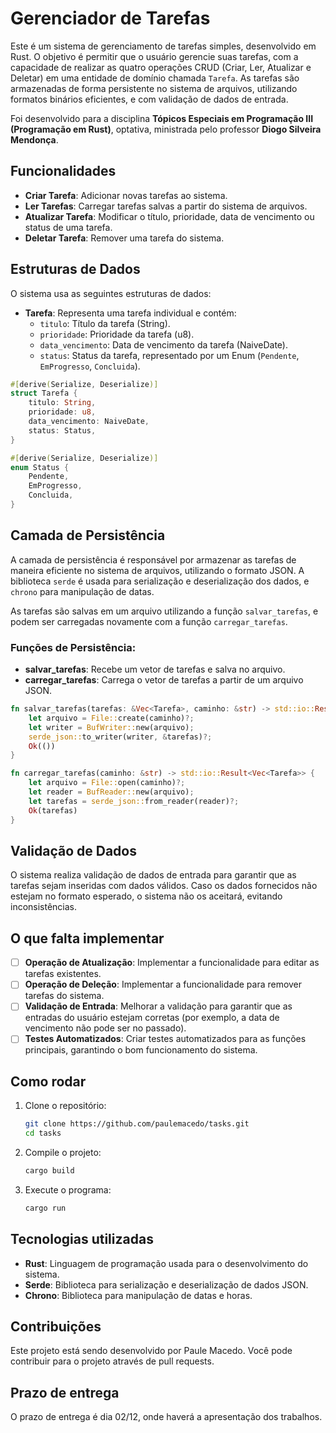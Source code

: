 # Gerenciador de Tarefas

Este é um sistema de gerenciamento de tarefas simples, desenvolvido em Rust. O objetivo é permitir que o usuário gerencie suas tarefas, com a capacidade de realizar as quatro operações CRUD (Criar, Ler, Atualizar e Deletar) em uma entidade de domínio chamada `Tarefa`. As tarefas são armazenadas de forma persistente no sistema de arquivos, utilizando formatos binários eficientes, e com validação de dados de entrada.

Foi desenvolvido para a disciplina **Tópicos Especiais em Programação III (Programação em Rust)**, optativa, ministrada pelo professor **Diogo Silveira Mendonça**.

## Funcionalidades

- **Criar Tarefa**: Adicionar novas tarefas ao sistema.
- **Ler Tarefas**: Carregar tarefas salvas a partir do sistema de arquivos.
- **Atualizar Tarefa**: Modificar o título, prioridade, data de vencimento ou status de uma tarefa.
- **Deletar Tarefa**: Remover uma tarefa do sistema.

## Estruturas de Dados

O sistema usa as seguintes estruturas de dados:

- **Tarefa**: Representa uma tarefa individual e contém:
  - `titulo`: Título da tarefa (String).
  - `prioridade`: Prioridade da tarefa (u8).
  - `data_vencimento`: Data de vencimento da tarefa (NaiveDate).
  - `status`: Status da tarefa, representado por um Enum (`Pendente`, `EmProgresso`, `Concluida`).
  
```rust
#[derive(Serialize, Deserialize)]
struct Tarefa {
    titulo: String,
    prioridade: u8,
    data_vencimento: NaiveDate,
    status: Status,
}

#[derive(Serialize, Deserialize)]
enum Status {
    Pendente,
    EmProgresso,
    Concluida,
}
```

## Camada de Persistência

A camada de persistência é responsável por armazenar as tarefas de maneira eficiente no sistema de arquivos, utilizando o formato JSON. A biblioteca `serde` é usada para serialização e deserialização dos dados, e `chrono` para manipulação de datas.

As tarefas são salvas em um arquivo utilizando a função `salvar_tarefas`, e podem ser carregadas novamente com a função `carregar_tarefas`.

### Funções de Persistência:

- **salvar_tarefas**: Recebe um vetor de tarefas e salva no arquivo.
- **carregar_tarefas**: Carrega o vetor de tarefas a partir de um arquivo JSON.

```rust
fn salvar_tarefas(tarefas: &Vec<Tarefa>, caminho: &str) -> std::io::Result<()> {
    let arquivo = File::create(caminho)?;
    let writer = BufWriter::new(arquivo);
    serde_json::to_writer(writer, &tarefas)?;
    Ok(())
}

fn carregar_tarefas(caminho: &str) -> std::io::Result<Vec<Tarefa>> {
    let arquivo = File::open(caminho)?;
    let reader = BufReader::new(arquivo);
    let tarefas = serde_json::from_reader(reader)?;
    Ok(tarefas)
}
```

## Validação de Dados

O sistema realiza validação de dados de entrada para garantir que as tarefas sejam inseridas com dados válidos. Caso os dados fornecidos não estejam no formato esperado, o sistema não os aceitará, evitando inconsistências.

## O que falta implementar
- [ ] **Operação de Atualização**: Implementar a funcionalidade para editar as tarefas existentes.
- [ ] **Operação de Deleção**: Implementar a funcionalidade para remover tarefas do sistema.
- [ ] **Validação de Entrada**: Melhorar a validação para garantir que as entradas do usuário estejam corretas (por exemplo, a data de vencimento não pode ser no passado).
- [ ] **Testes Automatizados**: Criar testes automatizados para as funções principais, garantindo o bom funcionamento do sistema.

## Como rodar

1. Clone o repositório:
   ```bash
   git clone https://github.com/paulemacedo/tasks.git
   cd tasks
   ```

2. Compile o projeto:
   ```bash
   cargo build
   ```

3. Execute o programa:
   ```bash
   cargo run
   ```

## Tecnologias utilizadas

- **Rust**: Linguagem de programação usada para o desenvolvimento do sistema.
- **Serde**: Biblioteca para serialização e deserialização de dados JSON.
- **Chrono**: Biblioteca para manipulação de datas e horas.

## Contribuições

Este projeto está sendo desenvolvido por Paule Macedo. Você pode contribuir para o projeto através de pull requests.

## Prazo de entrega

O prazo de entrega é dia 02/12, onde haverá a apresentação dos trabalhos.



